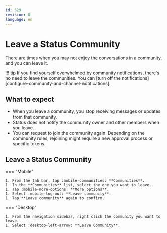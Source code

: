 ```yaml
---
id: 529
revision: 0
language: en
---
```


# Leave a Status Community

There are times when you may not enjoy the conversations in a community, and you can leave it.

!!! tip
If you find yourself overwhelmed by community notifications, there's no need to leave the communities. You can [turn off the notifications][configure-community-and-channel-notifications].

## What to expect

- When you leave a community, you stop receiving messages or updates from that community.
- Status does not notify the community owner and other members when you leave.
- You can request to join the community again. Depending on the community rules, rejoining might require a new approval process or specific tokens.

## Leave a Status Community

=== "Mobile"

    1. From the tab bar, tap :mobile-communities: **Communities**.
    1. In the **Communities** list, select the one you want to leave.
    1. Tap :mobile-more-options: **More options**.
    1. Select :mobile-log-out: **Leave community**.
    1. Tap **Leave community** again to confirm.

=== "Desktop"

    1. From the navigation sidebar, right click the community you want to leave.
    1. Select :desktop-left-arrow: **Leave Community**.
